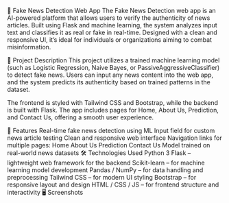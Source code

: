 🧠 Fake News Detection Web App
The Fake News Detection web app is an AI-powered platform that allows users to verify the authenticity of news articles. Built using Flask and machine learning, the system analyzes input text and classifies it as real or fake in real-time. Designed with a clean and responsive UI, it’s ideal for individuals or organizations aiming to combat misinformation.

📝 Project Description
This project utilizes a trained machine learning model (such as Logistic Regression, Naive Bayes, or PassiveAggressiveClassifier) to detect fake news. Users can input any news content into the web app, and the system predicts its authenticity based on trained patterns in the dataset.

The frontend is styled with Tailwind CSS and Bootstrap, while the backend is built with Flask. The app includes pages for Home, About Us, Prediction, and Contact Us, offering a smooth user experience.


🧠 Features
Real-time fake news detection using ML
Input field for custom news article testing
Clean and responsive web interface
Navigation links for multiple pages:
Home
About Us
Prediction
Contact Us
Model trained on real-world news datasets
🛠️ Technologies Used
Python 3
Flask – lightweight web framework for the backend
Scikit-learn – for machine learning model development
Pandas / NumPy – for data handling and preprocessing
Tailwind CSS – for modern UI styling
Bootstrap – for responsive layout and design
HTML / CSS / JS – for frontend structure and interactivity
🖥️ Screenshots
